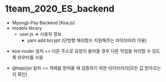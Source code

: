 # 1team_2020_ES_backend

- Myongji-Pay Backend [Koa.js]
- models library
  - user.js => 사용자 정보
    - yarn add bcrypt (단방향 해쉬함수 지원해주는 라이브러리 이용)

* koa-router 설치 => 다른 주소로 요청이 둘어올 경우 다른 작업을 처리할 수 있도록 라우터를 사용

* @hapi/joi 설치 => 객체를 받아올 때 검증하기 위한 라이브러리(모든 값 받아오는지 확인)
